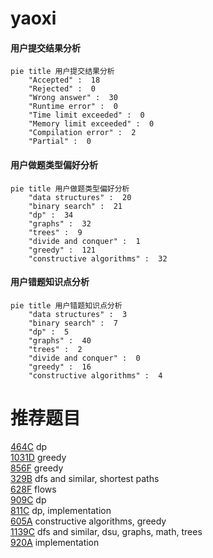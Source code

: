 # yaoxi

<!-- tabs:start -->



#### **用户提交结果分析**

```mermaid
pie title 用户提交结果分析
    "Accepted" :  18
    "Rejected" :  0
    "Wrong answer" :  30
    "Runtime error" :  0
    "Time limit exceeded" :  0
    "Memory limit exceeded" :  0
    "Compilation error" :  2
    "Partial" :  0
```

#### **用户做题类型偏好分析**

```mermaid
pie title 用户做题类型偏好分析
    "data structures" :  20
    "binary search" :  21
    "dp" :  34
    "graphs" :  32
    "trees" :  9
    "divide and conquer" :  1
    "greedy" :  121
    "constructive algorithms" :  32
```
#### **用户错题知识点分析**

```mermaid
pie title 用户错题知识点分析
    "data structures" :  3
    "binary search" :  7
    "dp" :  5
    "graphs" :  40
    "trees" :  2
    "divide and conquer" :  0
    "greedy" :  16
    "constructive algorithms" :  4
```



<!-- tabs:end -->
# 推荐题目
[464C](https://codeforces.com/contest/464/problem/C)		dp		  
[1031D](https://codeforces.com/contest/1031/problem/D)		greedy		  
[856F](https://codeforces.com/contest/856/problem/F)		greedy		  
[329B](https://codeforces.com/contest/329/problem/B)		dfs and similar,
                        shortest paths		  
[628F](https://codeforces.com/contest/628/problem/F)		flows		  
[909C](https://codeforces.com/contest/909/problem/C)		dp		  
[811C](https://codeforces.com/contest/811/problem/C)		dp,
                        implementation		  
[605A](https://codeforces.com/contest/605/problem/A)		constructive algorithms,
                        greedy		  
[1139C](https://codeforces.com/contest/1139/problem/C)		dfs and similar,
                        dsu,
                        graphs,
                        math,
                        trees		  
[920A](https://codeforces.com/contest/920/problem/A)		implementation		  
